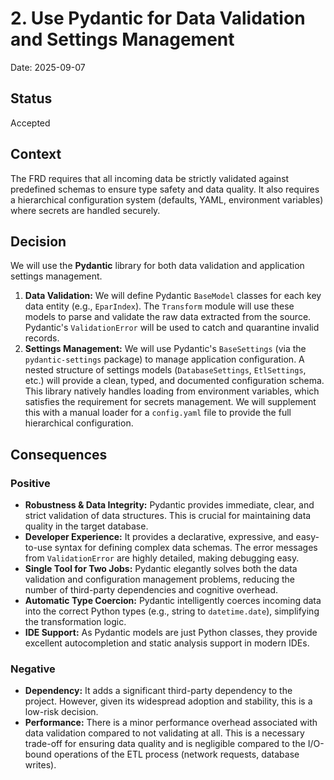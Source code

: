 # 2. Use Pydantic for Data Validation and Settings Management

Date: 2025-09-07

## Status

Accepted

## Context

The FRD requires that all incoming data be strictly validated against predefined schemas to ensure type safety and data quality. It also requires a hierarchical configuration system (defaults, YAML, environment variables) where secrets are handled securely.

## Decision

We will use the **Pydantic** library for both data validation and application settings management.

1.  **Data Validation:** We will define Pydantic `BaseModel` classes for each key data entity (e.g., `EparIndex`). The `Transform` module will use these models to parse and validate the raw data extracted from the source. Pydantic's `ValidationError` will be used to catch and quarantine invalid records.
2.  **Settings Management:** We will use Pydantic's `BaseSettings` (via the `pydantic-settings` package) to manage application configuration. A nested structure of settings models (`DatabaseSettings`, `EtlSettings`, etc.) will provide a clean, typed, and documented configuration schema. This library natively handles loading from environment variables, which satisfies the requirement for secrets management. We will supplement this with a manual loader for a `config.yaml` file to provide the full hierarchical configuration.

## Consequences

### Positive

-   **Robustness & Data Integrity:** Pydantic provides immediate, clear, and strict validation of data structures. This is crucial for maintaining data quality in the target database.
-   **Developer Experience:** It provides a declarative, expressive, and easy-to-use syntax for defining complex data schemas. The error messages from `ValidationError` are highly detailed, making debugging easy.
-   **Single Tool for Two Jobs:** Pydantic elegantly solves both the data validation and configuration management problems, reducing the number of third-party dependencies and cognitive overhead.
-   **Automatic Type Coercion:** Pydantic intelligently coerces incoming data into the correct Python types (e.g., string to `datetime.date`), simplifying the transformation logic.
-   **IDE Support:** As Pydantic models are just Python classes, they provide excellent autocompletion and static analysis support in modern IDEs.

### Negative

-   **Dependency:** It adds a significant third-party dependency to the project. However, given its widespread adoption and stability, this is a low-risk decision.
-   **Performance:** There is a minor performance overhead associated with data validation compared to not validating at all. This is a necessary trade-off for ensuring data quality and is negligible compared to the I/O-bound operations of the ETL process (network requests, database writes).
